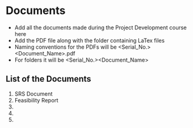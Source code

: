 # Documents

- Add all the documents made during the Project Development course here
- Add the PDF file along with the folder containing LaTex files
- Naming conventions for the PDFs will be <Serial_No.><Document_Name>.pdf
- For folders it will be <Serial_No.><Document_Name>

## List of the Documents
1) SRS Document
2) Feasibility Report
3)
4)
5)
